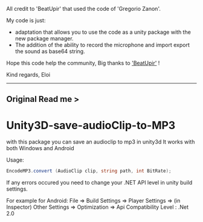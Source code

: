 All credit to  'BeatUpir' that used the code of  'Gregorio Zanon'.

My code is just:
- adaptation that allows you to use the code as a unity package with the new package manager.
- The addition of the ability to record the microphone and import export the sound as base64 string.

Hope this code help the community,
Big thanks to ['BeatUpir'](https://github.com/BeatUpir/Unity3D-save-audioClip-to-MP3) !

Kind regards,
Eloi

--------------------------------------
Original Read me >
--------------------------------------
# Unity3D-save-audioClip-to-MP3
with this package you can save an audioclip to mp3 in unity3d
It works with both Windows and Android


Usage:

```c#
EncodeMP3.convert (AudioClip clip, string path, int BitRate);
```

If any errors occured you need to change your .NET API level in unity build settings.

For example for Android:
File => Build Settings => Player Settings => (in Inspector) Other Settings => Optimization => Api Compatibility Level : .Net 2.0 
